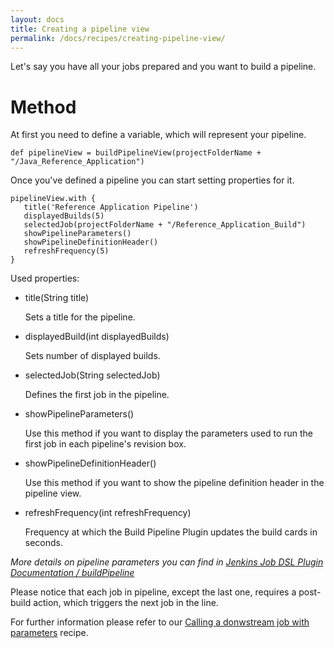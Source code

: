 ```yaml
---
layout: docs
title: Creating a pipeline view
permalink: /docs/recipes/creating-pipeline-view/
---
```


Let's say you have all your jobs prepared and you want to build a pipeline.

# Method

At first you need to define a variable, which will represent your pipeline.

```
def pipelineView = buildPipelineView(projectFolderName + "/Java_Reference_Application")
```

Once you've defined a pipeline you can start setting properties for it.

```
pipelineView.with {
   title('Reference Application Pipeline')
   displayedBuilds(5)
   selectedJob(projectFolderName + "/Reference_Application_Build")
   showPipelineParameters()
   showPipelineDefinitionHeader()
   refreshFrequency(5)
}
```

Used properties:

* title(String title)

  Sets a title for the pipeline.

* displayedBuild(int displayedBuilds)
  
  Sets number of displayed builds.
  
* selectedJob(String selectedJob)
  
  Defines the first job in the pipeline. 

* showPipelineParameters()
  
  Use this method if you want to display the parameters used to run the first job in each pipeline's revision box.
  
* showPipelineDefinitionHeader()

  Use this method if you want to show the pipeline definition header in the pipeline view.
  
* refreshFrequency(int refreshFrequency)

  Frequency at which the Build Pipeline Plugin updates the build cards in seconds.
  
_More details on pipeline parameters you can find in [Jenkins Job DSL Plugin Documentation / buildPipeline](https://jenkinsci.github.io/job-dsl-plugin/#method/javaposse.jobdsl.dsl.views.NestedViewsContext.buildPipelineView)_

Please notice that each job in pipeline, except the last one, requires a post-build action, which triggers the next job in the line.

For further information please refer to our [Calling a donwstream job with parameters](https://mibzzz.github.io/adop-cartridges-cookbook/docs/recipes/calling-downstream-job/) recipe.
